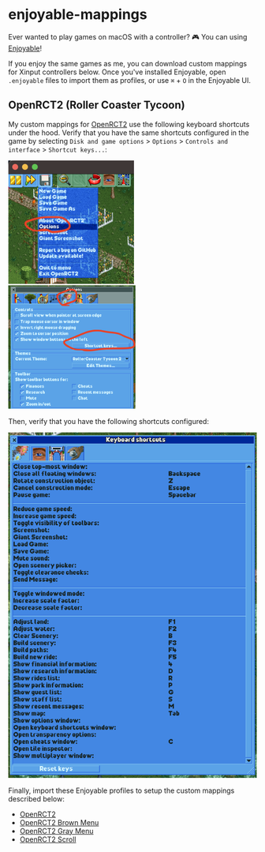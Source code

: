 # enjoyable-mappings

Ever wanted to play games on macOS with a controller? 🎮 You can using [Enjoyable](https://yukkurigames.com/enjoyable/)!

If you enjoy the same games as me, you can download custom mappings for Xinput controllers below.
Once you've installed Enjoyable, open `.enjoyable` files to import them as profiles,
or use `⌘` + `O` in the Enjoyable UI.

## OpenRCT2 (Roller Coaster Tycoon)

My custom mappings for [OpenRCT2](https://openrct2.org/) use the following keyboard shortcuts under the hood.
Verify that you have the same shortcuts configured in the game by selecting
`Disk and game options` > `Options` > `Controls and interface` > `Shortcut keys...`:

<img alt="OpenRCT2 options" src="img/OpenRCT2_options.png" style="height: 250px; display: inline-block;" />
<img alt="OpenRCT2 controls and interface menu" src="img/OpenRCT2_controls_and_interface.png" style="height: 250px; display: inline-block;" />

Then, verify that you have the following shortcuts configured:

<img alt="OpenRCT2 keyboard shortcuts" src="img/OpenRCT2_keyboard_shortcuts.png" style="height: 700px;" />

Finally, import these Enjoyable profiles to setup the custom mappings described below:

- [OpenRCT2](https://raw.githubusercontent.com/mxskylar/enjoyable-mappings/main/OpenRCT2.enjoyable)
- [OpenRCT2 Brown Menu](https://github.com/mxskylar/enjoyable-mappings/blob/main/OpenRCT2%20Brown%20Menu.enjoyable)
- [OpenRCT2 Gray Menu](https://github.com/mxskylar/enjoyable-mappings/blob/main/OpenRCT2%20Gray%20Menu.enjoyable)
- [OpenRCT2 Scroll](https://github.com/mxskylar/enjoyable-mappings/blob/main/OpenRCT2%20Scroll.enjoyable)


